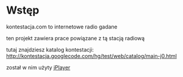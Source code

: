 # Wstęp #

kontestacja.com to internetowe radio gadane

ten projekt zawiera prace powiązane z tą stacją radiową

tutaj znajdziesz katalog kontestacji:
http://kontestacja.googlecode.com/hg/test/web/catalog/main-j0.html

został w nim użyty [jPlayer](http://www.jplayer.org/)